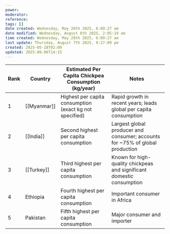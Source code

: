```yaml
---
power: 
moderator: 
reference: 
tags: []
date created: Wednesday, May 28th 2025, 6:09:27 am
date modified: Wednesday, August 6th 2025, 2:05:19 am
time created: Wednesday, May 28th 2025, 6:09:27 am
last update: Thursday, August 7th 2025, 9:27:09 pm
created: 2025-05-28T02:09
updated: 2025-08-06T14:15
---
```

| Rank | Country     | Estimated Per Capita Chickpea Consumption (kg/year)     | Notes                                                                        |
| ---- | ----------- | ------------------------------------------------------- | ---------------------------------------------------------------------------- |
| 1    | [[Myanmar]] | Highest per capita consumption (exact kg not specified) | Rapid growth in recent years; leads global per capita consumption            |
| 2    | [[India]]   | Second highest per capita consumption                   | Largest global producer and consumer; accounts for ~75% of global production |
| 3    | [[Turkey]]  | Third highest per capita consumption                    | Known for high-quality chickpeas and significant domestic consumption        |
| 4    | Ethiopia    | Fourth highest per capita consumption                   | Important consumer in Africa                                                 |
| 5    | Pakistan    | Fifth highest per capita consumption                    | Major consumer and importer                                                  |
